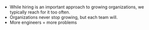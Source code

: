 * While hiring is an important approach to growing organizations, we typically reach for it too often.
* Organizations never stop growing, but each team will. 
* More engineers = more problems
